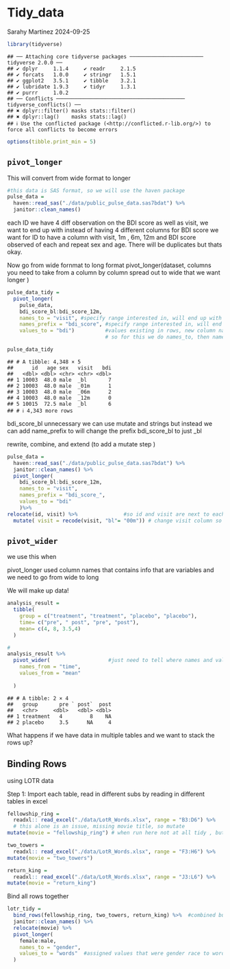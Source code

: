 Tidy_data
================
Sarahy Martinez
2024-09-25

``` r
library(tidyverse)
```

    ## ── Attaching core tidyverse packages ──────────────────────── tidyverse 2.0.0 ──
    ## ✔ dplyr     1.1.4     ✔ readr     2.1.5
    ## ✔ forcats   1.0.0     ✔ stringr   1.5.1
    ## ✔ ggplot2   3.5.1     ✔ tibble    3.2.1
    ## ✔ lubridate 1.9.3     ✔ tidyr     1.3.1
    ## ✔ purrr     1.0.2     
    ## ── Conflicts ────────────────────────────────────────── tidyverse_conflicts() ──
    ## ✖ dplyr::filter() masks stats::filter()
    ## ✖ dplyr::lag()    masks stats::lag()
    ## ℹ Use the conflicted package (<http://conflicted.r-lib.org/>) to force all conflicts to become errors

``` r
options(tibble.print_min = 5)
```

## `pivot_longer`

This will convert from wide format to longer

``` r
#this data is SAS format, so we will use the haven package 
pulse_data = 
  haven::read_sas("./data/public_pulse_data.sas7bdat") %>%
  janitor::clean_names()
```

each ID we have 4 diff observation on the BDI score as well as visit, we
want to end up with instead of having 4 different columns for BDI score
we want for ID to have a column with visit, 1m , 6m, 12m and BDI score
observed of each and repeat sex and age. There will be duplicates but
thats okay.

Now go from wide fornmat to long format pivot_longer(dataset, columns
you need to take from a column by column spread out to wide that we want
longer )

``` r
pulse_data_tidy = 
  pivot_longer(
    pulse_data, 
    bdi_score_bl:bdi_score_12m,
    names_to = "visit", #specify range interested in, will end up with two new columns one visit and    
    names_prefix = "bdi_score", #specify range interested in, will end up with two new columns one visit and
    values_to = "bdi")          #values existing in rows, new column names need to exist in new variable
                                # so for this we do names_to, then names_prefix to assign the variable that                                  #will store these values 

pulse_data_tidy
```

    ## # A tibble: 4,348 × 5
    ##      id   age sex   visit   bdi
    ##   <dbl> <dbl> <chr> <chr> <dbl>
    ## 1 10003  48.0 male  _bl       7
    ## 2 10003  48.0 male  _01m      1
    ## 3 10003  48.0 male  _06m      2
    ## 4 10003  48.0 male  _12m      0
    ## 5 10015  72.5 male  _bl       6
    ## # ℹ 4,343 more rows

bdi_score_bl unnecessary we can use mutate and strings but instead we
can add name_prefix to will change the prefix bdi_score_bl to just \_bl

rewrite, combine, and extend (to add a mutate step )

``` r
pulse_data = 
  haven::read_sas("./data/public_pulse_data.sas7bdat") %>%
  janitor::clean_names() %>% 
  pivot_longer(
    bdi_score_bl:bdi_score_12m,
    names_to = "visit", 
    names_prefix = "bdi_score_",
    values_to = "bdi"
    )%>%  
relocate(id, visit) %>%               #so id and visit are next to each other in order, organized columns
  mutate( visit = recode(visit, "bl"= "00m")) # change visit column so bl value is 00m. 
```

## `pivot_wider`

we use this when

pivot_longer used column names that contains info that are variables and
we need to go from wide to long

We will make up data!

``` r
analysis_result =
  tibble(
    group = c("treatment", "treatment", "placebo", "placebo"),
    time= c("pre", " post", "pre", "post"),
    mean= c(4, 8, 3.5,4)
  )

#
analysis_result %>% 
  pivot_wider(                   #just need to tell where names and values, take values in column and make                                     columns out of that
    names_from = "time",
    values_from = "mean"
    
  )
```

    ## # A tibble: 2 × 4
    ##   group       pre ` post`  post
    ##   <chr>     <dbl>   <dbl> <dbl>
    ## 1 treatment   4         8    NA
    ## 2 placebo     3.5      NA     4

What happens if we have data in multiple tables and we want to stack the
rows up?

## Binding Rows

using LOTR data

Step 1: Import each table, read in different subs by reading in
different tables in excel

``` r
fellowship_ring = 
  readxl:: read_excel("./data/LotR_Words.xlsx", range = "B3:D6") %>% 
  # this alone is an issue, missing movie title, so mutate
mutate(movie = "fellowship_ring") # when run here not at all tidy , but read in remaining data sets

two_towers = 
  readxl:: read_excel("./data/LotR_Words.xlsx", range = "F3:H6") %>% 
mutate(movie = "two_towers") 

return_king = 
  readxl:: read_excel("./data/LotR_Words.xlsx", range = "J3:L6") %>% 
mutate(movie = "return_king") 
```

Bind all rows together

``` r
lotr_tidy = 
  bind_rows(fellowship_ring, two_towers, return_king) %>%  #combined but not tidy, need to clean names etc.
  janitor::clean_names() %>% 
  relocate(movie) %>% 
  pivot_longer(
    female:male,
    names_to = "gender",
    values_to = "words"  #assigned values that were gender race to words 
  )
```

